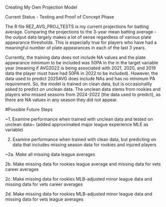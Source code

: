 Creating My Own Projection Model

Current Status - Testing and Proof of Concept Phase

The R file REZ_AVG_PROJ_TESTS is my current projections for batting average. Comparing the projections to the 3-year mean batting average - the output data largely makes a lot of sense regardless of various plate appearance thresholds. This is especially true for players who have had a meaningful number of plate appearances in each of the last 3 years. 

Currently, the training data does not include NA values and the plate appearance minimum to be included was 50PA in the in the target variable year (meaning if AVG2022 is being associated with 2021, 2020, and 2019 data the player must have had 50PA in 2022 to be included). However, the data used to predict 2025AVG does include NAs and has no minimum PA requirement. So, the model is trained on clean data, but is occasionallly asked to predict on unclean data. The unclean data stems from rookies and players who missed seasons from 2024-2022 (the data used to predict), as there are NA values in any season they did not appear. 


#Possible Future Steps

~1. Examine performance when trained with unclean data and tested on unclean data~ (added approximated major league experience MLE as variable)

2.  Examine performance when trained with clean data, but predicting on data that includes missing season data for rookies and injured players

  ~2a. Make all missing data league averages

  2b. Make missing data for rookies league average and missing data for vets career averages
  
  2c. Make missing data for rookies MLB-adjusted minor league data and missing data for vets career averages
  
  2d. Make missing data for rookies MLB-adjusted minor league data and missing data for vets league averages
